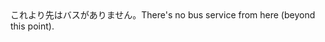 <tr><td>これより先はバスがありません。<td><tr><tr><td>There's no bus service from here (beyond this point).<td><tr></table>

